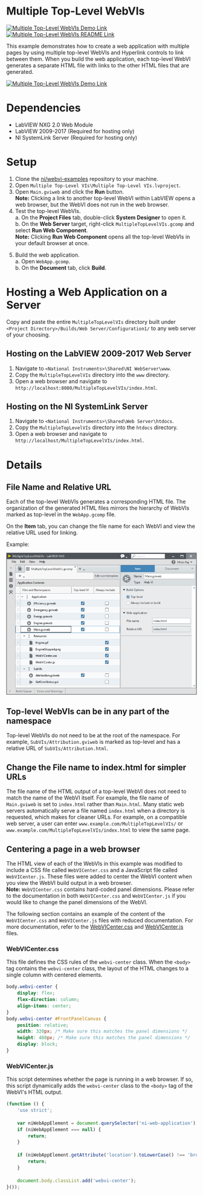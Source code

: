 <!-- The following should be equivalent to the section in webvi-examples/Readme.md -->
# Multiple Top-Level WebVIs
[![Multiple Top-Level WebVIs Demo Link](https://img.shields.io/badge/Details-Demo_Link-green.svg)](https://ni.github.io/webvi-examples/MultipleTopLevelWebVIs/Builds/WebApp_Web%20Server/Main.html)
[![Multiple Top-Level WebVIs README Link](https://img.shields.io/badge/Details-README_Link-orange.svg)](https://github.com/ni/webvi-examples/tree/master/MultipleTopLevelWebVIs)

This example demonstrates how to create a web application with multiple pages by using multiple top-level WebVIs and Hyperlink controls to link between them. When you build the web application, each top-level WebVI generates a separate HTML file with links to the other HTML files that are generated.

[![Multiple Top-Level WebVIs Demo Link](https://ni.github.io/webvi-examples/MultipleTopLevelWebVIs/Screenshot.gif)](https://ni.github.io/webvi-examples/MultipleTopLevelWebVIs/Builds/Web%20Server/Configuration1/MultipleTopLevelWebVIs/)

# Dependencies
- LabVIEW NXG 2.0 Web Module
- LabVIEW 2009-2017 (Required for hosting only)
- NI SystemLink Server (Required for hosting only)

# Setup
1. Clone the [ni/webvi-examples](https://github.com/ni/webvi-examples) repository to your machine.
2. Open `Multiple Top-Level VIs\Multiple Top-Level VIs.lvproject`.
3. Open `Main.gviweb` and click the **Run** button.  
**Note:** Clicking a link to another top-level WebVI within LabVIEW opens a web browser, but the WebVI does not run in the web browser. <!-- TODO DE12694: Pressing run and clicking link to other top-level panel opens a link to broken WebVI stuck in synchronization mode -->
4. Test the top-level WebVIs.  
  a. On the **Project Files** tab, double-click **System Designer** to open it.  
  b. On the **Web Server** target, right-click `MultipleTopLevelVIs.gcomp` and select **Run Web Component**.  
  **Note:** Clicking **Run Web Component** opens all the top-level WebVIs in your default browser at once.
  <!-- TODO DE12779: Performing Run Web Component opens all Top-Level Vis at the same time -->
5. Build the web application.  
  a. Open `WebApp.gcomp`.  
  b. On the **Document** tab, click **Build**.

# Hosting a Web Application on a Server
Copy and paste the entire `MultipleTopLevelVIs` directory built under `<Project Directory>/Builds/Web Server/Configuration1/` to any web server of your choosing.

## Hosting on the LabVIEW 2009-2017 Web Server
1. Navigate to `<National Instruments>\Shared\NI WebServer\www`.
2. Copy the `MultipleTopLevelVIs` directory into the `www` directory.
3. Open a web browser and navigate to `http://localhost:8080/MultipleTopLevelVIs/index.html`.

## Hosting on the NI SystemLink Server
1. Navigate to `<National Instruments>\Shared\Web Server\htdocs`.
2. Copy the `MultipleTopLevelVIs` directory into the `htdocs` directory.
3. Open a web browser and navigate to `http://localhost/MultipleTopLevelVIs/index.html`.

# Details

## File Name and Relative URL
Each of the top-level WebVIs generates a corresponding HTML file. The organization of the generated HTML files mirrors the hierarchy of WebVIs marked as top-level in the `WebApp.gcomp` file.

On the **Item** tab, you can change the file name for each WebVI and view the relative URL used for linking.  

Example:  

![Main.gviweb Item tab in .gcomp file showing File name and Relative URL fields](ComponentRightRail.png)

## Top-level WebVIs can be in any part of the namespace
Top-level WebVIs do not need to be at the root of the namespace. For example, `SubVIs/Attribution.gviweb` is marked as top-level and has a relative URL of `SubVIs/Attribution.html`.

## Change the File name to index.html for simpler URLs
The file name of the HTML output of a top-level WebVI does not need to match the name of the WebVI itself. For example, the file name of `Main.gviweb` is set to `index.html` rather than `Main.html`. Many static web servers automatically serve a file named `index.html` when a directory is requested, which makes for cleaner URLs. For example, on a compatible web server, a user can enter `www.example.com/MultipleTopLevelVIs/` or `www.example.com/MultipleTopLevelVIs/index.html` to view the same page.

## Centering a page in a web browser
The HTML view of each of the WebVIs in this example was modified to include a CSS file called `WebVICenter.css` and a JavaScript file called `WebVICenter.js`.
These files were added to center the WebVI content when you view the WebVI build output in a web browser.  
**Note:** `WebVICenter.css` contains hard-coded panel dimensions. Please refer to the documentation in both `WebVICenter.css` and `WebVICenter.js` if you would like to change the panel dimensions of the WebVI.

The following section contains an example of the content of the `WebVICenter.css` and `WebVICenter.js` files with reduced documentation. For more documentation, refer to the [WebVICenter.css](https://github.com/ni/webvi-examples/blob/master/MultipleTopLevelWebVIs/MultipleTopLevelWebVIs.gcomp/Resources/WebVICenter.css) and [WebVICenter.js](https://github.com/ni/webvi-examples/blob/master/MultipleTopLevelWebVIs/MultipleTopLevelWebVIs.gcomp/Resources/WebVICenter.js) files.

### WebVICenter.css
This file defines the CSS rules of the `webvi-center` class. When the `<body>` tag contains the `webvi-center` class, the layout of the HTML changes to a single column with centered elements.

```css
body.webvi-center {
    display: flex;
    flex-direction: column;
    align-items: center;
}
body.webvi-center #FrontPanelCanvas {
    position: relative;
    width: 320px; /* Make sure this matches the panel dimensions */
    height: 480px; /* Make sure this matches the panel dimensions */
    display: block;
}
```

### WebVICenter.js
This script determines whether the page is running in a web browser. If so, this script dynamically adds the `webvi-center` class to the `<body>` tag of the WebVI's HTML output.

```javascript
(function () {
    'use strict';

    var niWebAppElement = document.querySelector('ni-web-application');
    if (niWebAppElement === null) {
        return;
    }

    if (niWebAppElement.getAttribute('location').toLowerCase() !== 'browser') {
        return;
    }

    document.body.classList.add('webvi-center');
}());
```
